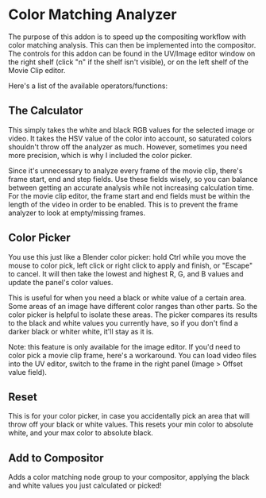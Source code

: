 # Color Matching Analyzer

The purpose of this addon is to speed up the compositing workflow with color matching analysis.  This can then be implemented into the compositor.  The controls for this addon can be found in the UV/Image editor window on the right shelf (click "n" if the shelf isn't visible), or on the left shelf of the Movie Clip editor.

Here's a list of the available operators/functions:

## The Calculator
This simply takes the white and black RGB values for the selected image or video.  It takes the HSV value of the color into account, so saturated colors shouldn't throw off the analyzer as much.  However, sometimes you need more precision, which is why I included the color picker.

Since it's unnecessary to analyze every frame of the movie clip, there's frame start, end and step fields.  Use these fields wisely, so you can balance between getting an accurate analysis while not increasing calculation time.  For the movie clip editor, the frame start and end fields must be within the length of the video in order to be enabled.  This is to prevent the frame analyzer to look at empty/missing frames.

## Color Picker
You use this just like a Blender color picker: hold Ctrl while you move the mouse to color pick, left click or right click to apply and finish, or "Escape" to cancel.  It will then take the lowest and highest R, G, and B values and update the panel's color values.

This is useful for when you need a black or white value of a certain area.  Some areas of an image have different color ranges than other parts.  So the color picker is helpful to isolate these areas.  The picker compares its results to the black and white values you currently have, so if you don't find a darker black or whiter white, it'll stay as it is.

Note: this feature is only available for the image editor.  If you'd need to color pick a movie clip frame, here's a workaround.  You can load video files into the UV editor, switch to the frame in the right panel (Image > Offset value field).

## Reset
This is for your color picker, in case you accidentally pick an area that will throw off your black or white values.  This resets your min color to absolute white, and your max color to absolute black.

## Add to Compositor
Adds a color matching node group to your compositor, applying the black and white values you just calculated or picked!
